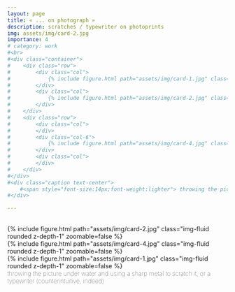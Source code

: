 ```yaml
---
layout: page
title: « ... on photograph »
description: scratches / typewriter on photoprints
img: assets/img/card-2.jpg
importance: 4
# category: work 
#<br>
#<div class="container">
#    <div class="row">
#        <div class="col">
#            {% include figure.html path="assets/img/card-1.jpg" class="img-fluid rounded z-depth-1" zoomable=false %}
#        </div>
#        <div class="col">
#            {% include figure.html path="assets/img/card-2.jpg" class="img-fluid rounded z-depth-1" zoomable=false %}
#        </div>
#    </div>
#    <div class="row">
#        <div class="col">
#        </div>
#        <div class="col-6">
#            {% include figure.html path="assets/img/card-4.jpg" class="img-fluid rounded z-depth-1" zoomable=false %}
#        </div>
#        <div class="col">
#        </div>
#    </div>
#</div>
#<div class="caption text-center">
    #<span style="font-size:14px;font-weight:lighter"> throwing the picture under water and using a sharp metal to scratch it, or a typewriter. <br>– counterintuitive, indeed</span>
#</div>

---
```



<br>
<div class="row">
    <div class="col-sm mt-3 mt-md-0">
        {% include figure.html path="assets/img/card-2.jpg" class="img-fluid rounded z-depth-1" zoomable=false %}
    </div>
    <div class="col-sm mt-3 mt-md-0">
        {% include figure.html path="assets/img/card-4.jpg" class="img-fluid rounded z-depth-1" zoomable=false %}
    </div>
</div>
<div class="row">
    <div class="col-sm mt-3 mt-md-0">
        {% include figure.html path="assets/img/card-1.jpg" class="img-fluid rounded z-depth-1" zoomable=false %}
    </div>
    <div class="col-sm mt-3 mt-md-0">
    </div>
</div>
<div class="caption text-left">
    <span style="font-size:14px;font-weight:lighter"> throwing the picture under water and using a sharp metal to scratch it, or a typewriter (counterintuitive, indeed)</span>
</div>